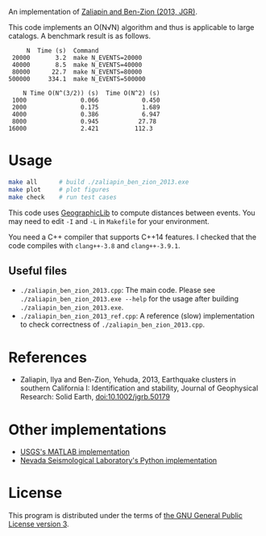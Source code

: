 An implementation of [Zaliapin and Ben-Zion (2013, JGR)](http://doi.wiley.com/10.1002/jgrb.50179).

This code implements an O(N√N) algorithm and thus is applicable to large catalogs.
A benchmark result is as follows.

```
     N  Time (s)  Command
 20000       3.2  make N_EVENTS=20000
 40000       8.5  make N_EVENTS=40000
 80000      22.7  make N_EVENTS=80000
500000     334.1  make N_EVENTS=500000
```

```
    N Time O(N^(3/2)) (s)  Time O(N^2) (s)
 1000               0.066            0.450
 2000               0.175            1.689
 4000               0.386            6.947
 8000               0.945           27.78
16000               2.421          112.3
```

# Usage

```bash
make all      # build ./zaliapin_ben_zion_2013.exe
make plot     # plot figures
make check    # run test cases
```

This code uses [GeographicLib](http://geographiclib.sourceforge.net/) to compute distances between events.
You may need to edit `-I` and `-L` in `Makefile` for your environment.

You need a C++ compiler that supports C++14 features.
I checked that the code compiles with `clang++-3.8` and `clang++-3.9.1`.

## Useful files

- `./zaliapin_ben_zion_2013.cpp`: The main code.
    Please see `./zaliapin_ben_zion_2013.exe --help` for the usage after building `./zaliapin_ben_zion_2013.exe`.
- `./zaliapin_ben_zion_2013_ref.cpp`: A reference (slow) implementation to check correctness of `./zaliapin_ben_zion_2013.cpp`.

# References

- Zaliapin, Ilya and Ben-Zion, Yehuda, 2013, Earthquake clusters in southern California I: Identification and stability, Journal of Geophysical Research: Solid Earth, [doi:10.1002/jgrb.50179](https://dx.doi.org/10.1002/jgrb.50179)

# Other implementations

- [USGS's MATLAB implementation](https://github.com/usgs/CatStat/blob/e474632893b36021ee3ea67831346c9cd91fa377/QCreport/Cluster_Detection.m)
- [Nevada Seismological Laboratory's Python implementation](https://github.com/NVSeismoLab/eqclustering)

# License

This program is distributed under the terms of [the GNU General Public License version 3](https://www.gnu.org/licenses/gpl-3.0.txt).
